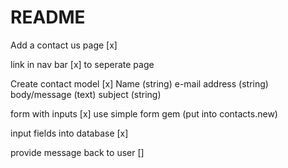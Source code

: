 # README

Add a contact us page [x]


link in nav bar [x]
    to seperate page
    
Create contact model [x]
    Name (string)
    e-mail address (string)
    body/message (text)
    subject (string)
    
form with inputs [x]
    use simple form gem (put into contacts.new)
    
input fields into database [x]

provide message back to user []
